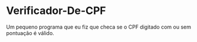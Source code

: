 # Verificador-De-CPF
Um pequeno programa que eu fiz que checa se o CPF digitado com ou sem pontuação é válido. 
